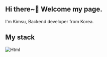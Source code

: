 ## Hi there~👋 Welcome my page.
I'm Kimsu, Backend developer from Korea.

## My stack
<img alt ="Html" src="https://img.shields.io/badge/-Html-%23E34F26?style=plastic&logo=HTML5?logoColor=#E34F26">

<!--
**Kimsu10/Kimsu10** is a ✨ _special_ ✨ repository because its `README.md` (this file) appears on your GitHub profile.

Here are some ideas to get you started:

- 🔭 I’m currently working on ...
- 🌱 I’m currently learning ...
- 👯 I’m looking to collaborate on ...
- 🤔 I’m looking for help with ...
- 💬 Ask me about ...
- 📫 How to reach me: ...
- 😄 Pronouns: ...
- ⚡ Fun fact: ...
-->
